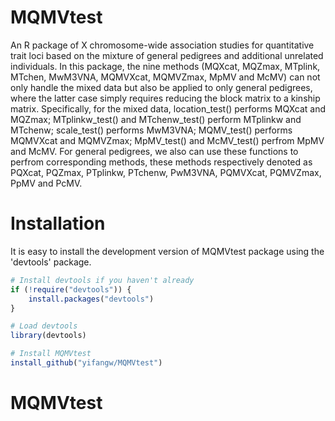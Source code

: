 # MQMVtest
An R package of X chromosome-wide association studies for quantitative trait loci based on the mixture of general pedigrees and additional unrelated individuals. In this package, the nine methods (MQXcat, MQZmax, MTplink, MTchen, MwM3VNA, MQMVXcat, MQMVZmax, MpMV and McMV) can not only handle the mixed data but also be applied to only general pedigrees, where the latter case simply requires reducing the block matrix to a kinship matrix. Specifically, for the mixed data, location_test() performs MQXcat and MQZmax; MTplinkw_test() and MTchenw_test() perform MTplinkw and MTchenw; scale_test() performs MwM3VNA; MQMV_test() performs MQMVXcat and MQMVZmax; MpMV_test() and McMV_test() perfrom MpMV and McMV. For general pedigrees, we also can use these functions to perfrom corresponding methods, these methods respectively denoted as PQXcat, PQZmax, PTplinkw, PTchenw, PwM3VNA, PQMVXcat, PQMVZmax, PpMV and PcMV.

# Installation
It is easy to install the development version of MQMVtest package using the 'devtools' package.
```r
# Install devtools if you haven't already
if (!require("devtools")) {
    install.packages("devtools")
}

# Load devtools
library(devtools)

# Install MQMVtest
install_github("yifangw/MQMVtest")
```
# MQMVtest
